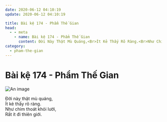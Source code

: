 ```yaml
---
date: 2020-06-12 04:10:19
update: 2020-06-12 04:10:19

title: Bài kệ 174 - Phẩm Thế Gian
head:
  - - meta
    - name: Bài kệ 174 - Phẩm Thế Gian
      content: Ðời Này Thật Mù Quáng,<Br>Ít Kẻ Thấy Rõ Ràng.<Br>Như Chim Thoát Khỏi Lưới,<Br>Rất Ít Đi Thiên Giới.<Br>
category:
  - pham-the-gian
---
```


# Bài kệ 174 - Phẩm Thế Gian

![An image](/img/pham-the-gian/pham-the-gian-174.jpg)

Ðời này thật mù quáng,<br>Ít kẻ thấy rõ ràng.<br>Như chim thoát khỏi lưới,<br>Rất ít đi thiên giới.<br>
